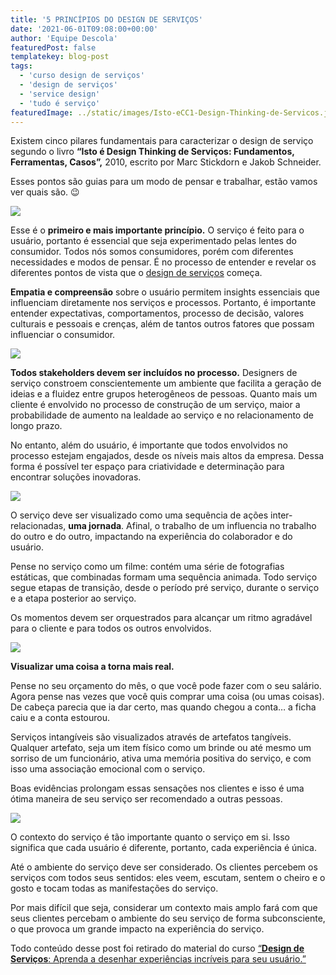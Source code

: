 ```yaml
---
title: '5 PRINCÍPIOS DO DESIGN DE SERVIÇOS'
date: '2021-06-01T09:08:00+00:00'
author: 'Equipe Descola'
featuredPost: false
templatekey: blog-post
tags:
  - 'curso design de serviços'
  - 'design de serviços'
  - 'service design'
  - 'tudo é serviço'
featuredImage: ../static/images/Isto-eCC1-Design-Thinking-de-Servicos.jpg
---
```


Existem cinco pilares fundamentais para caracterizar o design de serviço segundo o livro **“Isto é Design Thinking de Serviços: Fundamentos, Ferramentas, Casos”,** 2010, escrito por Marc Stickdorn e Jakob Schneider.

Esses pontos são guias para um modo de pensar e trabalhar, estão vamos ver quais são. 😉

![](https://drops-cdn.s3.sa-east-1.amazonaws.com/drops-new/wp-content/uploads/2021/05/14170427/Captura-de-Tela-2021-05-14-a%CC%80s-14.04.12.png)

Esse é o **primeiro e mais importante princípio.** O serviço é feito para o usuário, portanto é essencial que seja experimentado pelas lentes do consumidor. Todos nós somos consumidores, porém com diferentes necessidades e modos de pensar. É no processo de entender e revelar os diferentes pontos de vista que o [design de serviços](https://descola.org/design-de-servicos) começa.

**Empatia e compreensão** sobre o usuário permitem insights essenciais que influenciam diretamente nos serviços e processos. Portanto, é importante entender expectativas, comportamentos, processo de decisão, valores culturais e pessoais e crenças, além de tantos outros fatores que possam influenciar o consumidor.

![](https://drops-cdn.s3.sa-east-1.amazonaws.com/drops-new/wp-content/uploads/2021/05/14170539/Captura-de-Tela-2021-05-14-a%CC%80s-14.05.27.png)

**Todos stakeholders devem ser incluídos no processo.** Designers de serviço constroem conscientemente um ambiente que facilita a geração de ideias e a fluidez entre grupos heterogêneos de pessoas. Quanto mais um cliente é envolvido no processo de construção de um serviço, maior a probabilidade de aumento na lealdade ao serviço e no relacionamento de longo prazo.

No entanto, além do usuário, é importante que todos envolvidos no processo estejam engajados, desde os níveis mais altos da empresa. Dessa forma é possível ter espaço para criatividade e determinação para encontrar soluções inovadoras.

![](https://drops-cdn.s3.sa-east-1.amazonaws.com/drops-new/wp-content/uploads/2021/05/14170632/Captura-de-Tela-2021-05-14-a%CC%80s-14.06.21.png)

O serviço deve ser visualizado como uma sequência de ações inter-relacionadas, **uma jornada**. Afinal, o trabalho de um influencia no trabalho do outro e do outro, impactando na experiência do colaborador e do usuário.

Pense no serviço como um filme: contém uma série de fotografias estáticas, que combinadas formam uma sequência animada. Todo serviço segue etapas de transição, desde o período pré serviço, durante o serviço e a etapa posterior ao serviço.

Os momentos devem ser orquestrados para alcançar um ritmo agradável para o cliente e para todos os outros envolvidos.

![](https://drops-cdn.s3.sa-east-1.amazonaws.com/drops-new/wp-content/uploads/2021/05/14170742/Captura-de-Tela-2021-05-14-a%CC%80s-14.07.32.png)

**Visualizar uma coisa a torna mais real.**

Pense no seu orçamento do mês, o que você pode fazer com o seu salário. Agora pense nas vezes que você quis comprar uma coisa (ou umas coisas). De cabeça parecia que ia dar certo, mas quando chegou a conta… a ficha caiu e a conta estourou.

Serviços intangíveis são visualizados através de artefatos tangíveis. Qualquer artefato, seja um item físico como um brinde ou até mesmo um sorriso de um funcionário, ativa uma memória positiva do serviço, e com isso uma associação emocional com o serviço.

Boas evidências prolongam essas sensações nos clientes e isso é uma ótima maneira de seu serviço ser recomendado a outras pessoas.

![](https://drops-cdn.s3.sa-east-1.amazonaws.com/drops-new/wp-content/uploads/2021/05/14170824/Captura-de-Tela-2021-05-14-a%CC%80s-14.08.15.png)

O contexto do serviço é tão importante quanto o serviço em si. Isso significa que cada usuário é diferente, portanto, cada experiência é única.

Até o ambiente do serviço deve ser considerado. Os clientes percebem os serviços com todos seus sentidos: eles veem, escutam, sentem o cheiro e o gosto e tocam todas as manifestações do serviço.

Por mais difícil que seja, considerar um contexto mais amplo fará com que seus clientes percebam o ambiente do seu serviço de forma subconsciente, o que provoca um grande impacto na experiência do serviço.

Todo conteúdo desse post foi retirado do material do curso [“**Design de Serviços**: Aprenda a desenhar experiências incríveis para seu usuário.”](https://descola.org/design-de-servicos)
